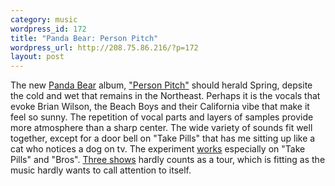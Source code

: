 ```yaml
--- 
category: music
wordpress_id: 172
title: "Panda Bear: Person Pitch"
wordpress_url: http://208.75.86.216/?p=172
layout: post
---
```

The new <a href="http://en.wikipedia.org/wiki/Panda_Bear_%28musician%29">Panda Bear</a> album, <a href="http://www.amazon.com/dp/B000NA27TE/ref=nosim?tag=mikechampion">"Person Pitch"</a> should herald Spring, depsite the cold and wet that remains in the Northeast. Perhaps it is the vocals that evoke Brian Wilson, the Beach Boys and their California vibe that make it feel so sunny. The repetition of vocal parts and layers of samples provide more atmosphere than a sharp center. The wide variety of sounds fit well together, except for a door bell on "Take Pills" that has me sitting up like a cat who notices a dog on tv. The experiment <a href="http://www.pitchforkmedia.com/article/record_review/41826-person-pitch">works</a> especially on "Take Pills" and "Bros". <a href="http://www.myspace.com/rippityrippity">Three shows</a> hardly counts as a tour, which is fitting as the music hardly wants to call attention to itself. 

